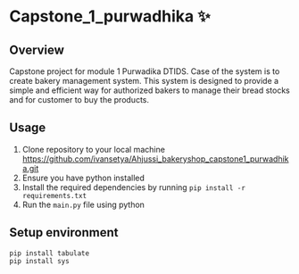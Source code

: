 # Capstone_1_purwadhika ✨
## Overview
Capstone project for module 1 Purwadika DTIDS. Case of the system is to create bakery management system. This system is designed to provide a simple and efficient way for authorized bakers to manage their bread stocks and for customer to buy the products.

## Usage
1. Clone repository to your local machine https://github.com/ivansetya/Ahjussi_bakeryshop_capstone1_purwadhika.git
2. Ensure you have python installed
3. Install the required dependencies by running `pip install -r requirements.txt`
4. Run the `main.py` file using python


## Setup environment
```
pip install tabulate
pip install sys
```


